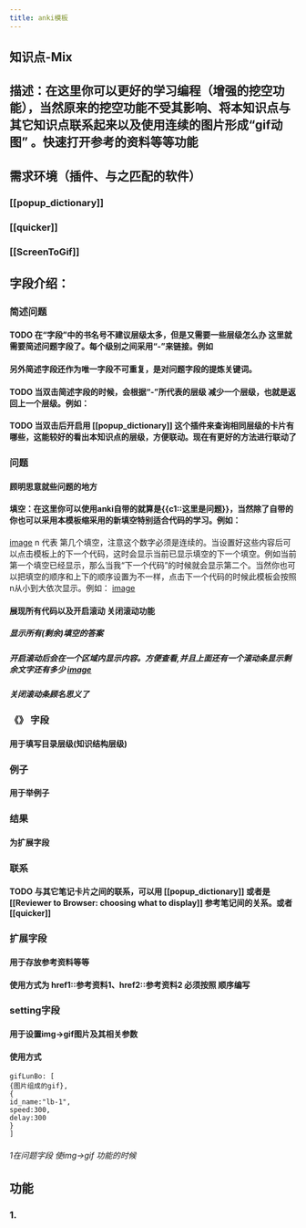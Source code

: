 ```yaml
---
title: anki模板
---
```


## 知识点-Mix
## 描述：在这里你可以更好的学习编程（增强的挖空功能），当然原来的挖空功能不受其影响、将本知识点与其它知识点联系起来以及使用连续的图片形成“gif动图” 。快速打开参考的资料等等功能
## 需求环境（插件、与之匹配的软件）
### [[popup_dictionary]]
### [[quicker]]
### [[ScreenToGif]]
## 字段介绍：
### 简述问题
#### TODO 在“字段”中的书名号不建议层级太多，但是又需要一些层级怎么办 这里就需要简述问题字段了。每个级别之间采用“-”来链接。例如
#### 另外简述字段还作为唯一字段不可重复，是对问题字段的提炼关键词。
#### TODO 当双击简述字段的时候，会根据“-”所代表的层级 减少一个层级，也就是返回上一个层级。例如：
#### TODO 当双击后开启用 [[popup_dictionary]] 这个插件来查询相同层级的卡片有哪些，这能较好的看出本知识点的层级，方便联动。现在有**更好的方法进行联动了**
### 问题
#### 顾明思意就些问题的地方
#### 填空：在这里你可以使用anki自带的就算是{{c1::这里是问题}}，当然除了自带的你也可以采用本模板缩采用的新填空特别适合代码的学习。例如：
[image](http://tuchuang.lifeupnote.com/blog/20200823/YKIUMDfmhB2p.png?imageslim)
n 代表 第几个填空，注意这个数字必须是连续的。当设置好这些内容后可以点击模板上的下一个代码，这时会显示当前已显示填空的下一个填空。例如当前第一个填空已经显示，那么当我“下一个代码”的时候就会显示第二个。当然你也可以把填空的顺序和上下的顺序设置为不一样，点击下一个代码的时候此模板会按照 n从小到大依次显示。例如：
[image](http://tuchuang.lifeupnote.com/blog/20200823/72WXmWe7rXlz.gif)
#### 展现所有代码以及开启滚动 关闭滚动功能
##### 显示所有(剩余)填空的答案
##### 开启滚动后会在一个区域内显示内容。方便查看,并且上面还有一个滚动条显示剩余文字还有多少 [image](http://tuchuang.lifeupnote.com/blog/20200823/3vM1z7ULuMdC.gif)
##### 关闭滚动条顾名思义了
### 《》 字段
#### 用于填写目录层级(知识结构层级)
### 例子
#### 用于举例子
### 结果
#### 为扩展字段
### 联系
#### TODO 与其它笔记卡片之间的联系，可以用 [[popup_dictionary]] 或者是 [[Reviewer to Browser: choosing what to display]] 参考笔记间的关系。或者 [[quicker]]
### 扩展字段
#### 用于存放参考资料等等
#### 使用方式为 **href1::参考资料1**、**href2::参考资料2** 必须按照 顺序编写
### setting字段
#### 用于设置img->gif图片及其相关参数
#### 使用方式
```
gifLunBo: [
{图片组成的gif},
{
id_name:"lb-1",
speed:300,
delay:300
}
]
```
###### 1在问题字段 使img->gif 功能的时候
## 功能
### 1.
